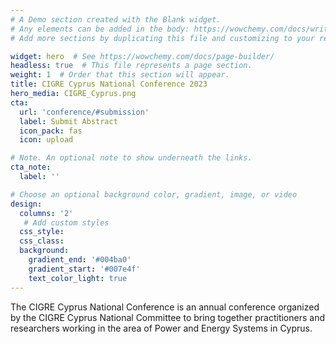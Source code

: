 ```yaml
---
# A Demo section created with the Blank widget.
# Any elements can be added in the body: https://wowchemy.com/docs/writing-markdown-latex/
# Add more sections by duplicating this file and customizing to your requirements.

widget: hero  # See https://wowchemy.com/docs/page-builder/
headless: true  # This file represents a page section.
weight: 1  # Order that this section will appear.
title: CIGRE Cyprus National Conference 2023
hero_media: CIGRE_Cyprus.png
cta:
  url: 'conference/#submission'
  label: Submit Abstract
  icon_pack: fas
  icon: upload

# Note. An optional note to show underneath the links.
cta_note:
  label: ''

# Choose an optional background color, gradient, image, or video
design:
  columns: '2'
   # Add custom styles
  css_style:
  css_class:
  background:
    gradient_end: '#004ba0'
    gradient_start: '#007e4f'
    text_color_light: true
---
```


The CIGRE Cyprus National Conference is an annual conference organized by the CIGRE Cyprus National Committee to bring together practitioners and researchers working in the area of Power and Energy Systems in Cyprus.

<br>
